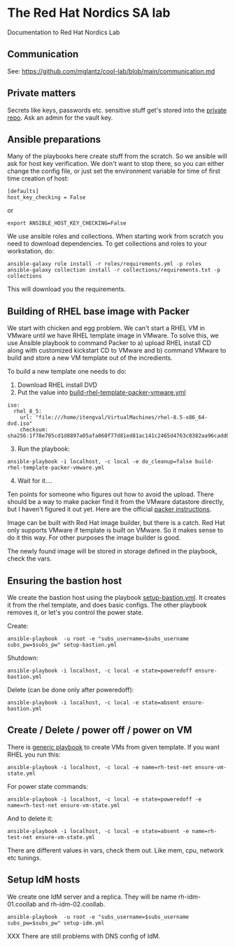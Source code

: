 # The Red Hat Nordics SA lab
Documentation to Red Hat Nordics Lab

## Communication
See: https://github.com/mglantz/cool-lab/blob/main/communication.md

## Private matters

Secrets like keys, passwords etc. sensitive stuff get's stored into the
[private repo](https://github.com/RedHatNordicsSA/private-lab/).
Ask an admin for the vault key.

## Ansible preparations

Many of the playbooks here create stuff from the scratch. So we ansible will
ask for host key verification. We don't want to stop there, so you can
either change the config file, or just set the environment variable for
time of first time creation of host:

```
[defaults]
host_key_checking = False
```

or

```
export ANSIBLE_HOST_KEY_CHECKING=False
```


We use ansible roles and collections. When starting work from scratch you
need to download dependencies. To get collections and roles to your
workstation, do:

```
ansible-galaxy role install -r roles/requirements.yml -p roles
ansible-galaxy collection install -r collections/requirements.txt -p collections
```

This will download you the requirements.


## Building of RHEL base image with Packer

We start with chicken and egg problem. We can't start a RHEL VM in VMware
until we have RHEL template image in VMware. To solve this, we use
Ansible playbook to command Packer to a) upload RHEL install CD along
with customized kickstart CD to VMware and b) command VMware to build
and store a new VM template out of the incredients.

To build a new template one needs to do:

1. Download RHEL install DVD
2. Put the value into
   [build-rhel-template-packer-vmware.yml](build-rhel-template-packer-vmware.yml)
  ```
  iso:
    rhel_8_5:
      url: "file:///home/itengval/VirtualMachines/rhel-8.5-x86_64-dvd.iso"
      checksum: sha256:1f78e705cd1d8897a05afa060f77d81ed81ac141c2465d4763c0382aa96cadd0
  ```
3. Run the playbook:
  ```
  ansible-playbook -i localhost, -c local -e do_cleanup=false build-rhel-template-packer-vmware.yml
  ```
4. Wait for it....

Ten points for someone who figures out how to avoid the upload. There should
be a way to make packer find it from the VMware datastore directly, but I
haven't figured it out yet. Here are the official
[packer instructions](https://www.packer.io/docs/builders/vsphere/vsphere-iso).

Image can be built with Red Hat image builder, but there is a catch. Red Hat
only supports VMware if template is built on VMware. So it makes sense to do
it this way. For other purposes the image builder is good.

The newly found image will be stored in storage defined in the playbook,
check the vars.

## Ensuring the bastion host

We create the bastion host using the playbook
[setup-bastion.yml](setup-bastion.yml). It creates it from the rhel template,
and does basic configs. The other playbook removes it, or let's you control the
power state.

Create:

```
ansible-playbook  -u root -e "subs_username=$subs_username subs_pw=$subs_pw" setup-bastion.yml
```

Shutdown:

```
ansible-playbook -i localhost, -c local -e state=poweredoff ensure-bastion.yml
```

Delete (can be done only after poweredoff):

```
ansible-playbook -i localhost, -c local -e state=absent ensure-bastion.yml
```

## Create / Delete / power off / power on VM

There is [generic playbook](ensure-vm-state.yml) to create VMs from given
template. If you want RHEL you run this:

```
ansible-playbook -i localhost, -c local -e name=rh-test-net ensure-vm-state.yml
```

For power state commands:

```
ansible-playbook -i localhost, -c local -e state=poweredoff -e name=rh-test-net ensure-vm-state.yml
```

And to delete it:

```
ansible-playbook -i localhost, -c local -e state=absent -e name=rh-test-net ensure-vm-state.yml
```

There are different values in vars, check them out. Like mem, cpu, network etc tunings.

## Setup IdM hosts

We create one IdM server and a replica. They will be name rh-idm-01.coollab and
rh-idm-02.coollab.

```
ansible-playbook  -u root -e "subs_username=$subs_username subs_pw=$subs_pw" setup-idm.yml
```

XXX There are still problems with DNS config of IdM. 
